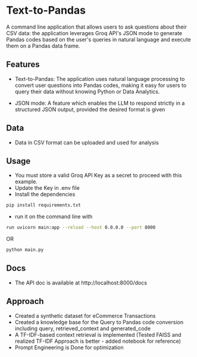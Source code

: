 # Text-to-Pandas

A command line application that allows users to ask questions about their CSV data: the application leverages Groq API's JSON mode to generate Pandas codes based on the user's queries in natural language and execute them on a Pandas data frame.


## Features

* Text-to-Pandas: The application uses natural language processing to convert user questions into Pandas codes, making it easy for users to query their data without knowing Python or Data Analytics.

* JSON mode: A feature which enables the LLM to respond strictly in a structured JSON output, provided the desired format is given

## Data

* Data in CSV format can be uploaded and used for analysis

## Usage

* You must store a valid Groq API Key as a secret to proceed with this example.
* Update the Key in .env file
* Install the dependencies
```bash
pip install requirements.txt
```
* run it on the command line with 
```bash
run uvicorn main:app --reload --host 0.0.0.0 --port 8000
```
OR 
```bash
python main.py
```

## Docs
* The API doc is available at http://localhost:8000/docs

## Approach

* Created a synthetic dataset for eCommerce Transactions
* Created a knowledge base for the Query to Pandas code conversion including query, retrieved_context and generated_code
* A TF-IDF-based context retrieval is implemented (Tested FAISS and realized TF-IDF Approach is better - added notebook for reference)
* Prompt Engineering is Done for optimization 